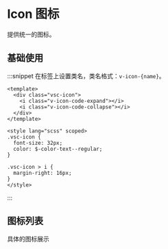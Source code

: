 # Icon 图标

提供统一的图标。

## 基础使用

:::snippet 在标签上设置类名，类名格式：`v-icon-{name}`。

```vue
<template>
  <div class="vsc-icon">
    <i class="v-icon-code-expand"></i>
    <i class="v-icon-code-collapse"></i>
  </div>
</template>

<style lang="scss" scoped>
.vsc-icon {
  font-size: 32px;
  color: $-color-text--regular;
}

.vsc-icon > i {
  margin-right: 16px;
}
</style>
```

:::

## 图标列表

具体的图标展示

<VcIconView/>

